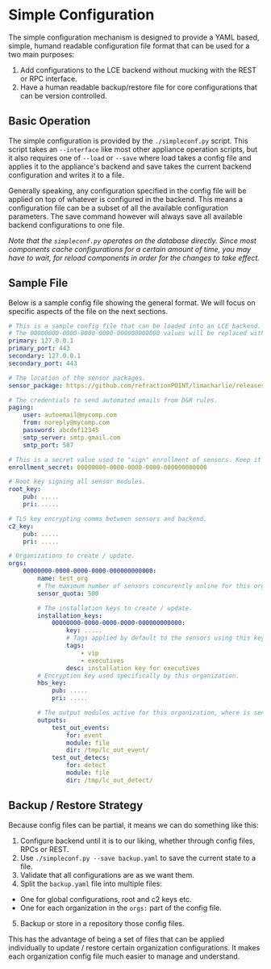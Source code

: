 # Simple Configuration

The simple configuration mechanism is designed to provide a YAML based, simple, humand readable configuration file
format that can be used for a two main purposes:

1. Add configurations to the LCE backend without mucking with the REST or RPC interface.
2. Have a human readable backup/restore file for core configurations that can be version controlled.

## Basic Operation

The simple configuration is provided by the `./simpleconf.py` script. This script takes an `--interface` like most other
appliance operation scripts, but it also requires one of `--load` or `--save` where load takes a config file and applies
it to the appliance's backend and save takes the current backend configuration and writes it to a file.

Generally speaking, any configuration specified in the config file will be applied on top of whatever is configured in the
backend. This means a configuration file can be a subset of all the available configuration parameters. The save command
however will always save all available backend configurations to one file.

*Note that the `simpleconf.py` operates on the database directly. Since most components cache configurations for a
certain amount of time, you may have to wait, for reload components in order for the changes to take effect.*

## Sample File

Below is a sample config file showing the general format. We will focus on specific aspects of the file on the next sections.

```yaml
# This is a sample config file that can be loaded into an LCE backend.
# The 00000000-0000-0000-0000-000000000000 values will be replaced with new UUIDs.
primary: 127.0.0.1
primary_port: 443
secondary: 127.0.0.1
secondary_port: 443

# The location of the sensor packages.
sensor_package: https://github.com/refractionPOINT/limacharlie/releases/download/3.7.0.1/lc_sensor_3.7.0.1.zip

# The credentials to send automated emails from D&R rules.
paging:
    user: autoemail@mycomp.com
    from: noreply@mycomp.com
    password: abcdef12345
    smtp_server: smtp.gmail.com
    smtp_port: 587

# This is a secret value used to "sign" enrollment of sensors. Keep it secret, long and random, like a UUID.
enrollment_secret: 00000000-0000-0000-0000-000000000000

# Root key signing all sensor modules.
root_key:
    pub: .....
    pri: .....

# TLS key encrypting comms between sensors and backend.
c2_key:
    pub: ..... 
    pri: .....

# Organizations to create / update.
orgs:
    00000000-0000-0000-0000-000000000000:
        name: test_org
        # The maximum number of sensors concurently online for this organization.
        sensor_quota: 500

        # The installation keys to create / update.
        installation_keys:
            00000000-0000-0000-0000-000000000000:
                key: .....
                # Tags applied by default to the sensors using this key.
                tags:
                    - vip
                    - executives
                desc: installation key for executives
        # Encryption key used specifically by this organization.
        hbs_key:
            pub: .....
            pri: .....

        # The output modules active for this organization, where is sent to.
        outputs:
            test_out_events:
                for: event
                module: file
                dir: /tmp/lc_out_event/
            test_out_detecs:
                for: detect
                module: file
                dir: /tmp/lc_out_detect/

```

## Backup / Restore Strategy

Because config files can be partial, it means we can do something like this:

1. Configure backend until it is to our liking, whether through config files, RPCs or REST.
2. Use `./simpleconf.py --save backup.yaml` to save the current state to a file.
3. Validate that all configurations are as we want them.
4. Split the `backup.yaml` file into multiple files:
  * One for global configurations, root and c2 keys etc.
  * One for each organization in the `orgs:` part of the config file.
5. Backup or store in a repository those config files.

This has the advantage of being a set of files that can be applied individually to update / restore certain organization
configurations. It makes each organization config file much easier to manage and understand.

